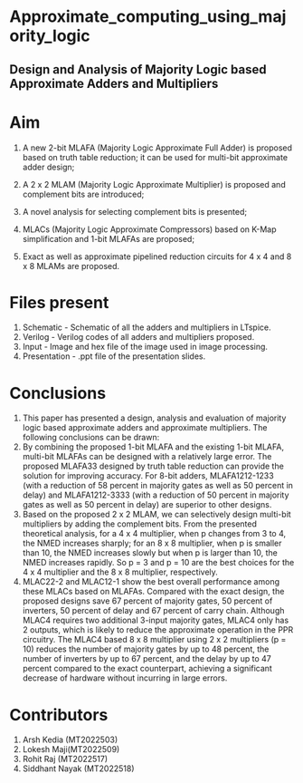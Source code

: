 # Approximate_computing_using_majority_logic
## Design and Analysis of Majority Logic based Approximate Adders and Multipliers

# Aim
1. A new 2-bit MLAFA (Majority Logic Approximate Full Adder) is proposed based on truth table reduction; it can be used for multi-bit approximate adder design;<br/>

2. A 2 x 2 MLAM (Majority Logic Approximate Multiplier) is proposed and complement bits are introduced;<br/>

3. A novel analysis for selecting complement bits is presented;<br/>

4. MLACs (Majority Logic Approximate Compressors) based on K-Map simplification and 1-bit MLAFAs are proposed;<br/>

5. Exact as well as approximate pipelined reduction circuits for 4 x 4 and 8 x 8 MLAMs are proposed.<br/>



# Files present
1. Schematic - Schematic of all the adders and multipliers in LTspice. <br/>
2. Verilog - Verilog codes of all adders and multipliers proposed. <br/>
3. Input - Image and hex file of the image used in image processing.<br/>
4. Presentation - .ppt file of the presentation slides.<br/>


# Conclusions
1. This paper has presented a design, analysis and evaluation of majority logic based approximate adders and approximate multipliers. The following conclusions can be drawn:<br/>
2. By combining the proposed 1-bit MLAFA and the existing 1-bit MLAFA, multi-bit MLAFAs can be designed with a relatively large error. The proposed MLAFA33 designed by truth table reduction can provide the solution for improving accuracy. For 8-bit adders, MLAFA1212-1233 (with a reduction of 58 percent in majority gates as well as 50 percent in delay) and MLAFA1212-3333 (with a reduction of 50 percent in majority gates as well as 50 percent in delay) are superior to other designs.<br/>
3. Based on the proposed 2 x 2 MLAM, we can selectively design multi-bit multipliers by adding the complement bits. From the presented theoretical analysis, for a 4 x 4 multiplier, when p changes from 3 to 4, the NMED increases sharply; for an 8 x 8 multiplier, when p is smaller than 10, the NMED increases slowly but when p is larger than 10, the NMED increases rapidly. So p = 3 and p = 10 are the best choices for the 4 x 4 multiplier and the 8 x 8 multiplier, respectively.<br/>
4. MLAC22-2 and MLAC12-1 show the best overall performance among these MLACs based on MLAFAs. Compared with the exact design, the proposed designs save 67 percent of majority gates, 50 percent of inverters, 50 percent of delay and 67 percent of carry chain. Although MLAC4 requires two additional 3-input majority gates, MLAC4 only has 2 outputs, which is likely to reduce the approximate operation in the PPR circuitry. The MLAC4 based 8 x 8 multiplier using 2 x 2 multipliers (p = 10) reduces the number of majority gates by up to 48 percent, the number of inverters by up to 67 percent, and the delay by up to 47 percent compared to the exact counterpart, achieving a significant decrease of hardware without incurring in large errors.<br/>




# Contributors
1. Arsh Kedia (MT2022503)
2. Lokesh Maji(MT2022509)
3. Rohit Raj  (MT2022517)
4. Siddhant Nayak (MT2022518)
